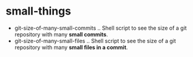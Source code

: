 # small-things

- git-size-of-many-small-commits .. Shell script to see the size of a git repository with many **small commits**.
- git-size-of-many-small-files .. Shell script to see the size of a git repository with many **small files in a commit**.
